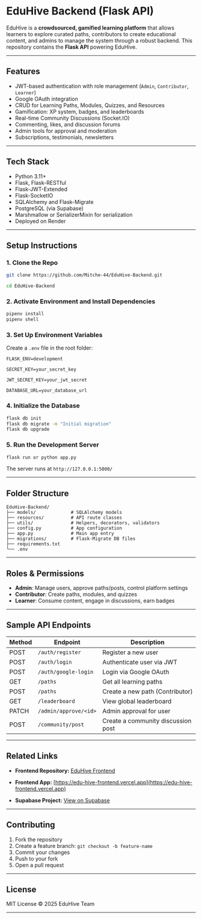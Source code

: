 

# EduHive Backend (Flask API)

EduHive is a **crowdsourced, gamified learning platform** that allows learners to explore curated paths, contributors to create educational content, and admins to manage the system through a robust backend. This repository contains the **Flask API** powering EduHive.

---

## Features

* JWT-based authentication with role management (`Admin`, `Contributor`, `Learner`)
* Google OAuth integration
* CRUD for Learning Paths, Modules, Quizzes, and Resources
* Gamification: XP system, badges, and leaderboards
* Real-time Community Discussions (Socket.IO)
* Commenting, likes, and discussion forums
* Admin tools for approval and moderation
* Subscriptions, testimonials, newsletters

---

## Tech Stack

* Python 3.11+
* Flask, Flask-RESTful
* Flask-JWT-Extended
* Flask-SocketIO
* SQLAlchemy and Flask-Migrate
* PostgreSQL (via Supabase)
* Marshmallow or SerializerMixin for serialization
* Deployed on Render

---

## Setup Instructions

### 1. Clone the Repo

```bash
git clone https://github.com/Mitche-44/EduHive-Backend.git

cd EduHive-Backend
```

### 2. Activate Environment and Install Dependencies

```bash
pipenv install
pipenv shell
```

### 3. Set Up Environment Variables

Create a `.env` file in the root folder:

```env
FLASK_ENV=development

SECRET_KEY=your_secret_key

JWT_SECRET_KEY=your_jwt_secret

DATABASE_URL=your_database_url
```

### 4. Initialize the Database

```bash
flask db init
flask db migrate -m "Initial migration"
flask db upgrade
```

### 5. Run the Development Server

```bash
flask run or python app.py
```

The server runs at `http://127.0.0.1:5000/`

---

## Folder Structure

```
EduHive-Backend/
├── models/             # SQLAlchemy models
├── resources/          # API route classes
├── utils/              # Helpers, decorators, validators
├── config.py           # App configuration
├── app.py              # Main app entry
├── migrations/         # Flask-Migrate DB files
├── requirements.txt
└── .env
```

---

## Roles & Permissions

* **Admin**: Manage users, approve paths/posts, control platform settings
* **Contributor**: Create paths, modules, and quizzes
* **Learner**: Consume content, engage in discussions, earn badges

---

## Sample API Endpoints

| Method | Endpoint              | Description                        |
| ------ | --------------------- | ---------------------------------- |
| POST   | `/auth/register`      | Register a new user                |
| POST   | `/auth/login`         | Authenticate user via JWT          |
| POST   | `/auth/google-login`  | Login via Google OAuth             |
| GET    | `/paths`              | Get all learning paths             |
| POST   | `/paths`              | Create a new path (Contributor)    |
| GET    | `/leaderboard`        | View global leaderboard            |
| PATCH  | `/admin/approve/<id>` | Admin approval for user            |
| POST   | `/community/post`     | Create a community discussion post |

---

## Related Links

* **Frontend Repository:** [EduHive Frontend](https://github.com/Mitche-44/EduHive-Frontend)

* **Frontend App:** [https://edu-hive-frontend.vercel.app](https://edu-hive-frontend.vercel.app)

* **Supabase Project:** [View on Supabase](https://supabase.com/dashboard/project/srsiutpdrjvvafvjyhzu)

---

## Contributing

1. Fork the repository
2. Create a feature branch: `git checkout -b feature-name`
3. Commit your changes
4. Push to your fork
5. Open a pull request

---

## License

MIT License © 2025 EduHive Team

---


